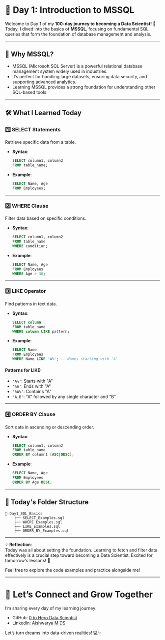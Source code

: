 
# 📅 **Day 1: Introduction to MSSQL**  

Welcome to Day 1 of my **100-day journey to becoming a Data Scientist!** 🎉  
Today, I dived into the basics of **MSSQL**, focusing on fundamental SQL queries that form the foundation of database management and analysis.  

---

## 🌟 **Why MSSQL?**  
- MSSQL (Microsoft SQL Server) is a powerful relational database management system widely used in industries.  
- It’s perfect for handling large datasets, ensuring data security, and supporting advanced analytics.  
- Learning MSSQL provides a strong foundation for understanding other SQL-based tools.  

---

## 🛠️ **What I Learned Today**  

### **1️⃣ SELECT Statements**  
Retrieve specific data from a table.  
- **Syntax**:  
  ```sql
  SELECT column1, column2  
  FROM table_name;
  ```  
- **Example**:  
  ```sql
  SELECT Name, Age  
  FROM Employees;
  ```  

---

### **2️⃣ WHERE Clause**  
Filter data based on specific conditions.  
- **Syntax**:  
  ```sql
  SELECT column1, column2  
  FROM table_name  
  WHERE condition;
  ```  
- **Example**:  
  ```sql
  SELECT Name, Age  
  FROM Employees  
  WHERE Age > 30;
  ```  

---

### **3️⃣ LIKE Operator**  
Find patterns in text data.  
- **Syntax**:  
  ```sql
  SELECT column  
  FROM table_name  
  WHERE column LIKE pattern;
  ```  
- **Example**:  
  ```sql
  SELECT Name  
  FROM Employees  
  WHERE Name LIKE 'A%'; -- Names starting with 'A'
  ```  

#### **Patterns for LIKE**:  
- `'A%'`: Starts with "A"  
- `'%A'`: Ends with "A"  
- `'%A%'`: Contains "A"  
- `'A_B'`: "A" followed by any single character and "B"  

---

### **4️⃣ ORDER BY Clause**  
Sort data in ascending or descending order.  
- **Syntax**:  
  ```sql
  SELECT column1, column2  
  FROM table_name  
  ORDER BY column1 [ASC|DESC];
  ```  
- **Example**:  
  ```sql
  SELECT Name, Age  
  FROM Employees  
  ORDER BY Age DESC;
  ```  

---

## 📂 **Today's Folder Structure**  
```plaintext
📁 Day1_SQL_Basics  
    ├── SELECT_Examples.sql  
    ├── WHERE_Examples.sql  
    ├── LIKE_Examples.sql  
    ├── ORDER_BY_Examples.sql  
```  

---

💡 **Reflection**:  
Today was all about setting the foundation. Learning to fetch and filter data effectively is a crucial step toward becoming a Data Scientist. Excited for tomorrow's lessons! 🚀  

Feel free to explore the code examples and practice alongside me!  

---

# 🔗 **Let’s Connect and Grow Together**  
I’m sharing every day of my learning journey:  
- GitHub: [0 to Hero Data Scientist](https://github.com/)  
- LinkedIn: [Aishwarya M DS](https://www.linkedin.com/in/aishwarya-m-ds/)  

Let’s turn dreams into data-driven realities! 💻✨  
